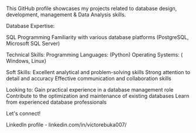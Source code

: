 This GitHub profile showcases my projects related to database design, development, management & Data Analysis skills.

Database Expertise:

SQL Programming
Familiarity with various database platforms (PostgreSQL, Microsoft SQL Server)

Technical Skills:
Programming Languages: (Python)
Operating Systems: ( Windows, Linux)

Soft Skills:
Excellent analytical and problem-solving skills
Strong attention to detail and accuracy
Effective communication and collaboration skills

Looking to:
Gain practical experience in a database management role
Contribute to the optimization and maintenance of existing databases
Learn from experienced database professionals

Let's connect!

LinkedIn profile - linkedin.com/in/victorebuka007/

